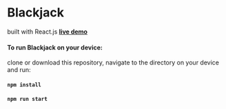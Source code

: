 # Blackjack
built with React.js **[live demo](https://trusting-pike-7b0980.netlify.app/)**

#### To run Blackjack on your device:
clone or download this repository, navigate to the directory on your device and run: 
#### `npm install`
#### `npm run start`
